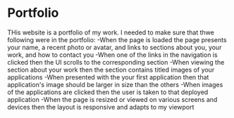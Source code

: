# Portfolio

THis website is a portfolio of my work.
I needed to make sure that thwe following were in the portfolio:
-When the page is loaded the page presents your name, a recent photo or avatar, and links to sections about you, your work, and how to contact you
-When one of the links in the navigation is clicked then the UI scrolls to the corresponding section
-When viewing the section about your work then the section contains titled images of your applications
-When presented with the your first application then that application's image should be larger in size than the others
-When images of the applications are clicked then the user is taken to that deployed application
-When the page is resized or viewed on various screens and devices then the layout is responsive and adapts to my viewport
